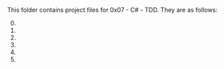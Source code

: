 This folder contains project files for 0x07 - C# - TDD. 
They are as follows:

0)

1)

2)

3)

4)

5)
